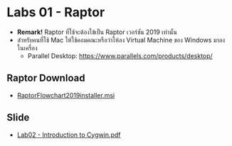 # Labs 01 - Raptor

- **Remark!** Raptor ที่ใช้จะต้องใข้เป็น Raptor เวอร์ชัน 2019 เท่านั้น
- สำหรับคนที่ใช้ Mac ให้ใช้คอมคณะหรือว่าให้ลง Virtual Machine ของ Windows มาลงในเครื่อง
    - Parallel Desktop: https://www.parallels.com/products/desktop/

## Raptor Download

- [RaptorFlowchart2019installer.msi](RaptorFlowchart2019installer.msi)

## Slide

- [Lab02 - Introduction to Cygwin.pdf](Lab02%20-%20Introduction%20to%20Cygwin.pdf)